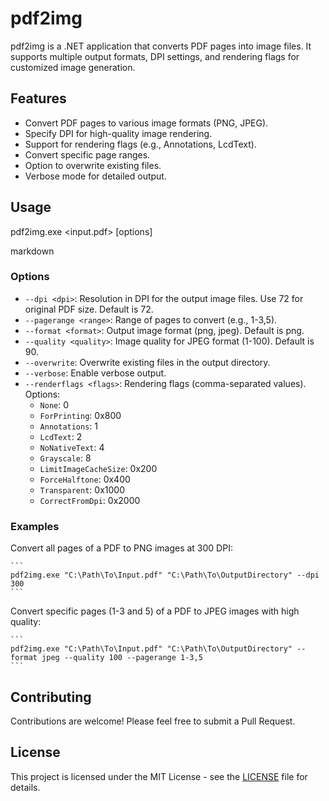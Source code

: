 # pdf2img

pdf2img is a .NET application that converts PDF pages into image files. It supports multiple output formats, DPI settings, and rendering flags for customized image generation.

## Features

- Convert PDF pages to various image formats (PNG, JPEG).
- Specify DPI for high-quality image rendering.
- Support for rendering flags (e.g., Annotations, LcdText).
- Convert specific page ranges.
- Option to overwrite existing files.
- Verbose mode for detailed output.

## Usage

pdf2img.exe <input.pdf> <output directory> [options]

markdown


### Options

- `--dpi <dpi>`: Resolution in DPI for the output image files. Use 72 for original PDF size. Default is 72.
- `--pagerange <range>`: Range of pages to convert (e.g., 1-3,5).
- `--format <format>`: Output image format (png, jpeg). Default is png.
- `--quality <quality>`: Image quality for JPEG format (1-100). Default is 90.
- `--overwrite`: Overwrite existing files in the output directory.
- `--verbose`: Enable verbose output.
- `--renderflags <flags>`: Rendering flags (comma-separated values). Options:
  - `None`: 0
  - `ForPrinting`: 0x800
  - `Annotations`: 1
  - `LcdText`: 2
  - `NoNativeText`: 4
  - `Grayscale`: 8
  - `LimitImageCacheSize`: 0x200
  - `ForceHalftone`: 0x400
  - `Transparent`: 0x1000
  - `CorrectFromDpi`: 0x2000

### Examples

Convert all pages of a PDF to PNG images at 300 DPI:

    ```
    pdf2img.exe "C:\Path\To\Input.pdf" "C:\Path\To\OutputDirectory" --dpi 300
    ```

Convert specific pages (1-3 and 5) of a PDF to JPEG images with high quality:

    ```
    pdf2img.exe "C:\Path\To\Input.pdf" "C:\Path\To\OutputDirectory" --format jpeg --quality 100 --pagerange 1-3,5
    ```

## Contributing

Contributions are welcome! Please feel free to submit a Pull Request.

## License

This project is licensed under the MIT License - see the [LICENSE](LICENSE) file for details.